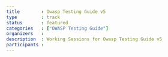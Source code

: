 ```yaml
---
title        : Owasp Testing Guide v5
type         : track
status       : featured
categories   : ["OWASP Testing Guide"]
organizers   :
description  : Working Sessions for Owasp Testing Guide v5
participants : 
---
```

